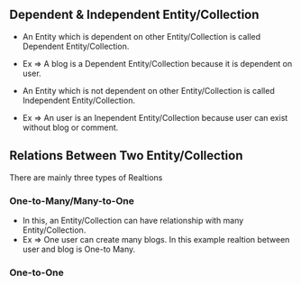 
## Dependent & Independent Entity/Collection
* An Entity which is dependent on other Entity/Collection is called Dependent Entity/Collection.
* Ex => A blog is a Dependent Entity/Collection because it is dependent on user.

* An Entity which is not dependent on other Entity/Collection is called Independent Entity/Collection.
* Ex => An user is an Inependent Entity/Collection because user can exist without blog or comment.


## Relations Between Two Entity/Collection
There are mainly three types of Realtions

### One-to-Many/Many-to-One

* In this, an Entity/Collection can have relationship with many Entity/Collection.
* Ex => One user can create many blogs. In this example realtion between user and blog is One-to Many.

### One-to-One
